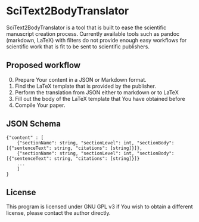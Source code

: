 # SciText2BodyTranslator

SciText2BodyTranslator is a tool that is built to ease the scientific manuscript creation process.
Currently available tools such as pandoc (markdown, LaTeX) with filters do not provide enough easy workflows for scientific work that is fit to be sent to scientific publishers.

## Proposed workflow

0. Prepare Your content in a JSON or Markdown format.
1. Find the LaTeX template that is provided by the publisher.
2. Perform the translation from JSON either to markdown or to LaTeX
3. Fill out the body of the LaTeX template that You have obtained before
4. Compile Your paper.

## JSON Schema

```
{"content" : [
    {"sectionName": string, "sectionLevel": int, "sectionBody": [{"sentenceText": string, "citations": [string]}]},
    {"sectionName": string, "sectionLevel": int, "sectionBody": [{"sentenceText": string, "citations": [string]}]}
    ...
    ]
}
```

## License

This program is licensed under GNU GPL v3 if You wish to obtain a different license, please contact the author directly.